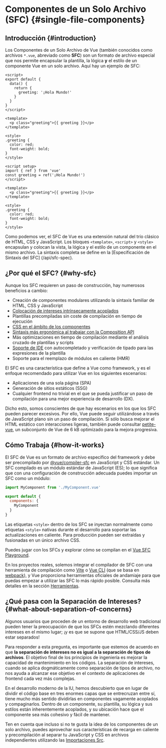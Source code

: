 # Componentes de un Solo Archivo (SFC) {#single-file-components}

## Introducción {#introduction}

Los Componentes de un Solo Archivo de Vue (también conocidos como archivos `*.vue`, abreviado como **SFC**) son un formato de archivo especial que nos permite encapsular la plantilla, la lógica **y** el estilo de un componente Vue en un solo archivo. Aquí hay un ejemplo de SFC:

<div class="options-api">

```vue
<script>
export default {
  data() {
    return {
      greeting: '¡Hola Mundo!'
    }
  }
}
</script>

<template>
  <p class="greeting">{{ greeting }}</p>
</template>

<style>
.greeting {
  color: red;
  font-weight: bold;
}
</style>
```

</div>

<div class="composition-api">

```vue
<script setup>
import { ref } from 'vue'
const greeting = ref('¡Hola Mundo!')
</script>

<template>
  <p class="greeting">{{ greeting }}</p>
</template>

<style>
.greeting {
  color: red;
  font-weight: bold;
}
</style>
```

</div>

Como podemos ver, el SFC de Vue es una extensión natural del trío clásico de HTML, CSS y JavaScript. Los bloques `<template>`, `<script>` y `<style>` encapsulan y colocan la vista, la lógica y el estilo de un componente en el mismo archivo. La sintaxis completa se define en la [Especificación de Sintaxis del SFC] (/api/sfc-spec).

## ¿Por qué el SFC? {#why-sfc}

Aunque los SFC requieren un paso de construcción, hay numerosos beneficios a cambio:

- Creación de componentes modulares utilizando la sintaxis familiar de HTML, CSS y JavaScript
- [Colocación de intereses intrínsecamente acoplados](#¿que-pasa-con-la-separacion-de-intereses)
- Plantillas precompiladas sin coste de compilación en tiempo de ejecución
- [CSS en el ámbito de los componentes](/api/sfc-css-features)
- [Sintaxis más ergonómica al trabajar con la Composition API](/api/sfc-script-setup)
- Más optimizaciones en tiempo de compilación mediante el análisis cruzado de plantillas y scripts
- [Soporte de IDE](/guide/scaling-up/tooling#ide-support) con autocompletado y verificación de tipado para las expresiones de la plantilla
- Soporte para el reemplazo de módulos en caliente (HMR)

El SFC es una característica que define a Vue como framework, y es el enfoque recomendado para utilizar Vue en los siguientes escenarios:

- Aplicaciones de una sola página (SPA)
- Generación de sitios estáticos (SSG)
- Cualquier frontend no trivial en el que se pueda justificar un paso de compilación para una mejor experiencia de desarrollo (DX).

Dicho esto, somos conscientes de que hay escenarios en los que los SFC pueden parecer excesivos. Por ello, Vue puede seguir utilizándose a través de JavaScript plano sin un paso de compilación. Si sólo busca mejorar el HTML estático con interacciones ligeras, también puede consultar [petite-vue](https://github.com/vuejs/petite-vue), un subconjunto de Vue de 6 kB optimizado para la mejora progresiva.

## Cómo Trabaja {#how-it-works}

El SFC de Vue es un formato de archivo específico del framework y debe ser precompilado por [@vue/compiler-sfc](https://github.com/vuejs/core/tree/main/packages/compiler-sfc) en JavaScript y CSS estándar. Un SFC compilado es un módulo estándar de JavaScript (ES); lo que significa que con una configuración de construcción adecuada puedes importar un SFC como un módulo:

```js
import MyComponent from './MyComponent.vue'

export default {
  components: {
    MyComponent
  }
}
```

Las etiquetas `<style>` dentro de los SFC se inyectan normalmente como etiquetas `<style>` nativas durante el desarrollo para soportar las actualizaciones en caliente. Para producción pueden ser extraídas y fusionadas en un único archivo CSS.

Puedes jugar con los SFCs y explorar cómo se compilan en el [Vue SFC Playground](https://play.vuejs.org/).

En los proyectos reales, solemos integrar el compilador de SFC con una herramienta de compilación como [Vite](https://vitejs.dev/) o [Vue CLI](http://cli.vuejs.org/) (que se basa en [webpack](https://webpack.js.org/)), y Vue proporciona herramientas oficiales de andamiaje para que puedas empezar a utilizar las SFC lo más rápido posible. Consulta más detalles en la sección [Herramientas](/guide/scaling-up/tooling).

## ¿Qué pasa con la Separación de Intereses? {#what-about-separation-of-concerns}

Algunos usuarios que proceden de un entorno de desarrollo web tradicional pueden tener la preocupación de que los SFCs estén mezclando diferentes intereses en el mismo lugar; ¡y es que se supone que HTML/CSS/JS deben estar separados!

Para responder a esta pregunta, es importante que estemos de acuerdo en que **la separación de intereses no es igual a la separación de tipos de archivos**. El objetivo final de los principios de ingeniería es mejorar la capacidad de mantenimiento en los códigos. La separación de intereses, cuando se aplica dogmáticamente como separación de tipos de archivo, no nos ayuda a alcanzar ese objetivo en el contexto de aplicaciones de frontend cada vez más complejas.

En el desarrollo moderno de la IU, hemos descubierto que en lugar de dividir el código base en tres enormes capas que se entrecruzan entre sí, tiene mucho más sentido dividirlas en componentes vagamente acoplados y compaginarlos. Dentro de un componente, su plantilla, su lógica y sus estilos están inherentemente acoplados, y su ubicación hace que el componente sea más cohesivo y fácil de mantener.

Ten en cuenta que incluso si no te gusta la idea de los componentes de un solo archivo, puedes aprovechar sus características de recarga en caliente y precompilación al separar tu JavaScript y CSS en archivos independientes utilizando las [Importaciones Src](/api/sfc-spec#src-imports).
